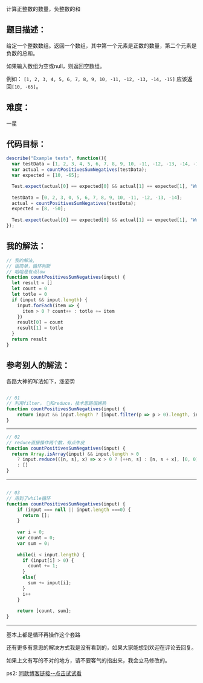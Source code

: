 计算正整数的数量，负整数的和

## 题目描述：

给定一个整数数组。返回一个数组，其中第一个元素是正数的数量，第二个元素是负数的总和。

如果输入数组为空或null，则返回空数组。

例如： `[1, 2, 3, 4, 5, 6, 7, 8, 9, 10, -11, -12, -13, -14, -15]` 应该返回`[10, -65]`。

## 难度：

一星

## 代码目标：

````js
describe("Example tests", function(){
  var testData = [1, 2, 3, 4, 5, 6, 7, 8, 9, 10, -11, -12, -13, -14, -15];
  var actual = countPositivesSumNegatives(testData);
  var expected = [10, -65];

  Test.expect(actual[0] == expected[0] && actual[1] == expected[1], "Wrong return value.");
  
  testData = [0, 2, 3, 0, 5, 6, 7, 8, 9, 10, -11, -12, -13, -14];
  actual = countPositivesSumNegatives(testData);
  expected = [8, -50];
  
  Test.expect(actual[0] == expected[0] && actual[1] == expected[1], "Wrong return value.");
});
````

## 我的解法：

````js
// 我的解法,
// 很简单，循环判断
// 哈哈是有点low
function countPositivesSumNegatives(input) {
  let result = []
  let count = 0
  let totle = 0
  if (input && input.length) {
    input.forEach(item => {
      item > 0 ? count++ : totle += item
    })
    result[0] = count
    result[1] = totle
  }
  return result
}

````

## 参考别人的解法：

各路大神的写法如下，涨姿势

````js

// 01 
// 利用filter， 和reduce，技术思路很娴熟
function countPositivesSumNegatives(input) {
    return input && input.length ? [input.filter(p => p > 0).length, input.filter(n => n < 0).reduce((a, b) => a + b, 0)] : [];
}
````
----

````js
// 02
// reduce直接操作两个数，有点牛皮
function countPositivesSumNegatives(input) {
  return Array.isArray(input) && input.length > 0
    ? input.reduce(([n, s], x) => x > 0 ? [++n, s] : [n, s + x], [0, 0])
    : []
}

````

----

````js

// 03 
// 用到了while循环
function countPositivesSumNegatives(input) {
    if (input === null || input.length ===0) {
      return [];
    }
    
    var i = 0;
    var count = 0;
    var sum = 0;
    
    while(i < input.length) {
      if (input[i] > 0) {
        count += 1;
      }
      else{
        sum += input[i];
      }
      i++
    }
    
    return [count, sum];
}
````
----

基本上都是循环再操作这个套路

还有更多有意思的解决方式我是没有看到的，如果大家能想到欢迎在评论去回复。

如果上文有写的不对的地方，请不要客气的指出来，我会立马修改的。

ps2: [同款博客链接--点击试试看](https://blog.naice.me/article/5c21085fca213a7b6b266f50)